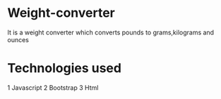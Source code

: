 # Weight-converter
It is a weight converter which converts pounds to grams,kilograms and ounces

# Technologies used
1 Javascript
2 Bootstrap
3 Html
